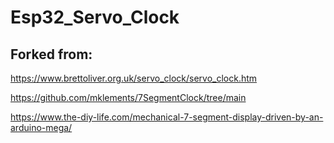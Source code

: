 # Esp32_Servo_Clock
## Forked from:
https://www.brettoliver.org.uk/servo_clock/servo_clock.htm

https://github.com/mklements/7SegmentClock/tree/main

https://www.the-diy-life.com/mechanical-7-segment-display-driven-by-an-arduino-mega/

